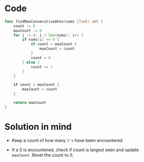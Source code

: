 Code
====

```go
func findMaxConsecutiveOnes(nums []int) int {
	count := 0
	maxCount := 0
	for i := 0; i < len(nums); i++ {
		if nums[i] == 0 {
			if count > maxCount {
				maxCount = count
			}
			count = 0
		} else {
			count += 1
		}
	}

	if count > maxCount {
		maxCount = count
	}

	return maxCount
}
```

Solution in mind
================

-	Keep a count of how many `1's` have been encountered.

-	If a 0 is encountered, check if count is largest seen and update `maxCount`. Reset the count to 0.
